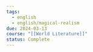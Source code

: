 ```yaml
---
tags:
  - english
  - english/magical-realism
due: 2024-03-13
course: "[[World Literature]]"
status: Complete
---
```

